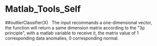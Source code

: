 # Matlab_Tools_Self
##outlierClassifier(X)
   The input recommands a one-dimensional vector, the function will return a same dimension matrix according to the "3ρ principle", with a matlab variable to receive it, the matrix value of 1 corresponding data anomalies, 0 corresponding normal.
